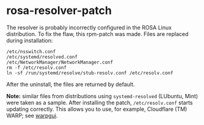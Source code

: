 # rosa-resolver-patch
The resolver is probably incorrectly configured in the ROSA Linux distribution. To fix the flaw, this rpm-patch was made. Files are replaced during installation:
```
/etc/nsswitch.conf
/etc/systemd/resolved.conf
/etc/NetworkManager/NetworkManager.conf
rm -f /etc/resolv.conf
ln -sf /run/systemd/resolve/stub-resolv.conf /etc/resolv.conf
```
After the uninstall, the files are returned by default.

**Note:** similar files from distributions using `systemd-resolved` (LUbuntu, Mint) were taken as a sample. After installing the patch, `/etc/resolv.conf` starts updating correctly. This allows you to use, for example, Cloudflare (TM) WARP; see [warpgui](https://github.com/AKotov-dev/warpgui).
